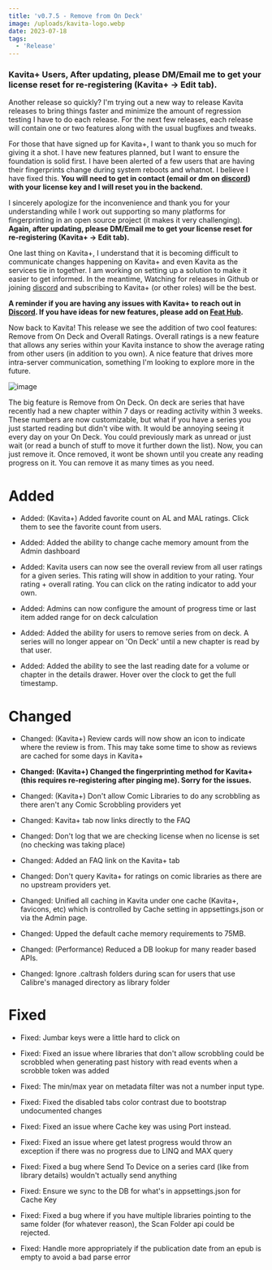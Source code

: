 ```yaml
---
title: 'v0.7.5 - Remove from On Deck'
image: /uploads/kavita-logo.webp
date: 2023-07-18
tags:
  - 'Release'
---
```


### Kavita+ Users, After updating, please DM/Email me to get your license reset for re-registering (Kavita+ -> Edit tab).



Another release so quickly? I'm trying out a new way to release Kavita releases to bring things faster and minimize the amount of regression testing I have to do each release. For the next few releases, each release will contain one or two features along with the usual bugfixes and tweaks. 



For those that have signed up for Kavita+, I want to thank you so much for giving it a shot. I have new features planned, but I want to ensure the foundation is solid first. I have been alerted of a few users that are having their fingerprints change during system reboots and whatnot. I believe I have fixed this. **You will need to get in contact (email or dm on [discord](https://discord.com/invite/b52wT37kt7)) with your license key and I will reset you in the backend.** 



I sincerely apologize for the inconvenience and thank you for your understanding while I work out supporting so many platforms for fingerprinting in an open source project (it makes it very challenging). **Again, after updating, please DM/Email me to get your license reset for re-registering (Kavita+ -> Edit tab).** 



One last thing on Kavita+, I understand that it is becoming difficult to communicate changes happening on Kavita+ and even Kavita as the services tie in together. I am working on setting up a solution to make it easier to get informed. In the meantime, Watching for releases in Github or joining [discord](https://discord.com/invite/b52wT37kt7) and subscribing to Kavita+ (or other roles) will be the best. 



**A reminder if you are having any issues with Kavita+ to reach out in [Discord](https://discord.com/invite/b52wT37kt7). If you have ideas for new features, please add on [Feat Hub](feats.kavitareader.com).**



Now back to Kavita! This release we see the addition of two cool features: Remove from On Deck and Overall Ratings. Overall ratings is a new feature that allows any series within your Kavita instance to show the average rating from other users (in addition to you own). A nice feature that drives more intra-server communication, something I'm looking to explore more in the future.



![image](https://github.com/Kareadita/Kavita/assets/735851/24cb8e58-dbea-44d5-80d8-8b035f0f05d7)



The big feature is Remove from On Deck. On deck are series that have recently had a new chapter within 7 days or reading activity within 3 weeks. These numbers are now customizable, but what if you have a series you just started reading but didn't vibe with. It would be annoying seeing it every day on your On Deck. You could previously mark as unread or just wait (or read a bunch of stuff to move it further down the list). Now, you can just remove it. Once removed, it wont be shown until you create any reading progress on it. You can remove it as many times as you need.





# Added

- Added: (Kavita+) Added favorite count on AL and MAL ratings. Click them to see the favorite count from users.

- Added: Added the ability to change cache memory amount from the Admin dashboard

- Added: Kavita users can now see the overall review from all user ratings for a given series. This rating will show in addition to your rating. Your rating + overall rating. You can click on the rating indicator to add your own.

- Added: Admins can now configure the amount of progress time or last item added range for on deck calculation

- Added: Added the ability for users to remove series from on deck. A series will no longer appear on 'On Deck' until a new chapter is read by that user.

- Added: Added the ability to see the last reading date for a volume or chapter in the details drawer. Hover over the clock to get the full timestamp.



# Changed

- Changed: (Kavita+) Review cards will now show an icon to indicate where the review is from. This may take some time to show as reviews are cached for some days in Kavita+

- **Changed: (Kavita+) Changed the fingerprinting method for Kavita+ (this requires re-registering after pinging me). Sorry for the issues.**

- Changed: (Kavita+) Don't allow Comic Libraries to do any scrobbling as there aren't any Comic Scrobbling providers yet

- Changed: Kavita+ tab now links directly to the FAQ

- Changed: Don't log that we are checking license when no license is set (no checking was taking place)

- Changed: Added an FAQ link on the Kavita+ tab

- Changed: Don't query Kavita+ for ratings on comic libraries as there are no upstream providers yet.

- Changed: Unified all caching in Kavita under one cache (Kavita+, favicons, etc) which is controlled by Cache setting in appsettings.json or via the Admin page. 

- Changed: Upped the default cache memory requirements to 75MB. 

- Changed: (Performance) Reduced a DB lookup for many reader based APIs.

- Changed: Ignore .caltrash folders during scan for users that use Calibre's managed directory as library folder



# Fixed

- Fixed: Jumbar keys were a little hard to click on

- Fixed: Fixed an issue where libraries that don't allow scrobbling could be scrobbled when generating past history with read events when a scrobble token was added

- Fixed: The min/max year on metadata filter was not a number input type. 

- Fixed: Fixed the disabled tabs color contrast due to bootstrap undocumented changes

- Fixed: Fixed an issue where Cache key was using Port instead. 

- Fixed: Fixed an issue where get latest progress would throw an exception if there was no progress due to LINQ and MAX query

- Fixed: Fixed a bug where Send To Device on a series card (like from library details) wouldn't actually send anything 

- Fixed: Ensure we sync to the DB for what's in appsettings.json for Cache Key

- Fixed: Fixed a bug where if you have multiple libraries pointing to the same folder (for whatever reason), the Scan Folder api could be rejected.

- Fixed: Handle more appropriately if the publication date from an epub is empty to avoid a bad parse error